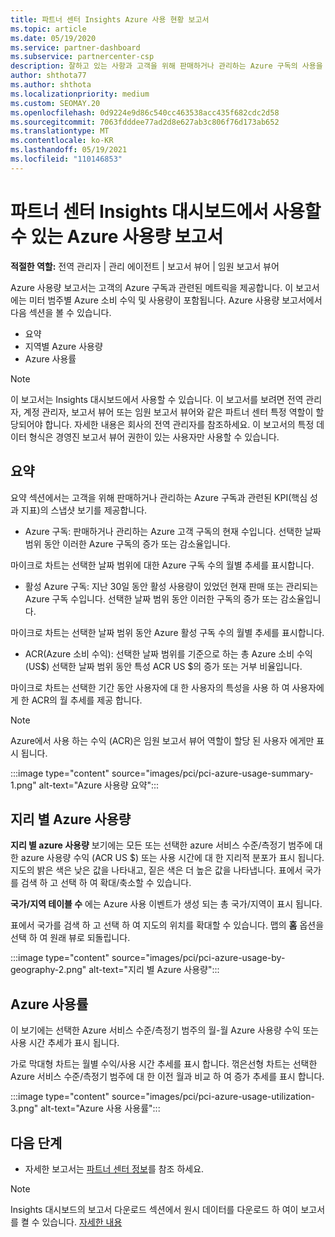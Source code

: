 ```yaml
---
title: 파트너 센터 Insights Azure 사용 현황 보고서
ms.topic: article
ms.date: 05/19/2020
ms.service: partner-dashboard
ms.subservice: partnercenter-csp
description: 잘하고 있는 사항과 고객을 위해 판매하거나 관리하는 Azure 구독의 사용을 개선할 수 있는 위치를 확인합니다.
author: shthota77
ms.author: shthota
ms.localizationpriority: medium
ms.custom: SEOMAY.20
ms.openlocfilehash: 0d9224e9d86c540cc463538acc435f682cdc2d58
ms.sourcegitcommit: 7063fdddee77ad2d8e627ab3c806f76d173ab652
ms.translationtype: MT
ms.contentlocale: ko-KR
ms.lasthandoff: 05/19/2021
ms.locfileid: "110146853"
---
```

# <a name="azure-usage-report-available-from-the-partner-center-insights-dashboard"></a>파트너 센터 Insights 대시보드에서 사용할 수 있는 Azure 사용량 보고서

**적절한 역할:** 전역 관리자 | 관리 에이전트 | 보고서 뷰어 | 임원 보고서 뷰어

Azure 사용량 보고서는 고객의 Azure 구독과 관련된 메트릭을 제공합니다. 이 보고서에는 미터 범주별 Azure 소비 수익 및 사용량이 포함됩니다. Azure 사용량 보고서에서 다음 섹션을 볼 수 있습니다.

- 요약
- 지역별 Azure 사용량
- Azure 사용률

 > [!NOTE]
 > 이 보고서는 Insights 대시보드에서 사용할 수 있습니다. 이 보고서를 보려면 전역 관리자, 계정 관리자, 보고서 뷰어 또는 임원 보고서 뷰어와 같은 파트너 센터 특정 역할이 할당되어야 합니다. 자세한 내용은 회사의 전역 관리자를 참조하세요. 이 보고서의 특정 데이터 형식은 경영진 보고서 뷰어 권한이 있는 사용자만 사용할 수 있습니다.

## <a name="summary"></a>요약

요약 섹션에서는 고객을 위해 판매하거나 관리하는 Azure 구독과 관련된 KPI(핵심 성과 지표)의 스냅샷 보기를 제공합니다.  

- Azure 구독: 판매하거나 관리하는 Azure 고객 구독의 현재 수입니다.
선택한 날짜 범위 동안 이러한 Azure 구독의 증가 또는 감소율입니다.

마이크로 차트는 선택한 날짜 범위에 대한 Azure 구독 수의 월별 추세를 표시합니다.
- 활성 Azure 구독: 지난 30일 동안 활성 사용량이 있었던 현재 판매 또는 관리되는 Azure 구독 수입니다.
선택한 날짜 범위 동안 이러한 구독의 증가 또는 감소율입니다.

마이크로 차트는 선택한 날짜 범위 동안 Azure 활성 구독 수의 월별 추세를 표시합니다.

- ACR(Azure 소비 수익): 선택한 날짜 범위를 기준으로 하는 총 Azure 소비 수익(US$)
선택한 날짜 범위 동안 특성 ACR US $의 증가 또는 거부 비율입니다. 

마이크로 차트는 선택한 기간 동안 사용자에 대 한 사용자의 특성을 사용 하 여 사용자에 게 한 ACR의 월 추세를 제공 합니다.


> [!NOTE]
 > Azure에서 사용 하는 수익 (ACR)은 임원 보고서 뷰어 역할이 할당 된 사용자 에게만 표시 됩니다.

:::image type="content" source="images/pci/pci-azure-usage-summary-1.png" alt-text="Azure 사용량 요약":::

## <a name="azure-usage-by-geography"></a>지리 별 Azure 사용량

**지리 별 azure 사용량** 보기에는 모든 또는 선택한 azure 서비스 수준/측정기 범주에 대 한 azure 사용량 수익 (ACR US $) 또는 사용 시간에 대 한 지리적 분포가 표시 됩니다. 지도의 밝은 색은 낮은 값을 나타내고, 짙은 색은 더 높은 값을 나타냅니다. 표에서 국가를 검색 하 고 선택 하 여 확대/축소할 수 있습니다. 

**국가/지역 테이블 수** 에는 Azure 사용 이벤트가 생성 되는 총 국가/지역이 표시 됩니다.

표에서 국가를 검색 하 고 선택 하 여 지도의 위치를 확대할 수 있습니다. 맵의 **홈** 옵션을 선택 하 여 원래 뷰로 되돌립니다.

:::image type="content" source="images/pci/pci-azure-usage-by-geography-2.png" alt-text="지리 별 Azure 사용량":::

## <a name="azure-utilization"></a>Azure 사용률

이 보기에는 선택한 Azure 서비스 수준/측정기 범주의 월-월 Azure 사용량 수익 또는 사용 시간 추세가 표시 됩니다. 

가로 막대형 차트는 월별 수익/사용 시간 추세를 표시 합니다. 꺾은선형 차트는 선택한 Azure 서비스 수준/측정기 범주에 대 한 이전 월과 비교 하 여 증가 추세를 표시 합니다.

:::image type="content" source="images/pci/pci-azure-usage-utilization-3.png" alt-text="Azure 사용 사용률":::

## <a name="next-steps"></a>다음 단계

- 자세한 보고서는 [파트너 센터 정보](partner-center-insights.md)를 참조 하세요.

>[!NOTE] 
> Insights 대시보드의 보고서 다운로드 섹션에서 원시 데이터를 다운로드 하 여이 보고서를 켤 수 있습니다. [자세한 내용](pci-download-reports.md) 
